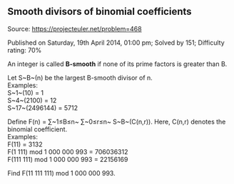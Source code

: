 Smooth divisors of binomial coefficients
----------------------------------------

Source: https://projecteuler.net/problem=468

Published on Saturday, 19th April 2014, 01:00 pm; Solved by 151;
Difficulty rating: 70%

An integer is called **B-smooth** if none of its prime factors is
greater than B.

Let S~B~(n) be the largest B-smooth divisor of n.\
 Examples:\
 S~1~(10) = 1\
 S~4~(2100) = 12\
 S~17~(2496144) = 5712

Define F(n) = ∑~1≤B≤n~ ∑~0≤r≤n~ S~B~(C(n,r)). Here, C(n,r) denotes the
binomial coefficient.\
 Examples:\
 F(11) = 3132\
 F(1 111) mod 1 000 000 993 = 706036312\
 F(111 111) mod 1 000 000 993 = 22156169

Find F(11 111 111) mod 1 000 000 993.
